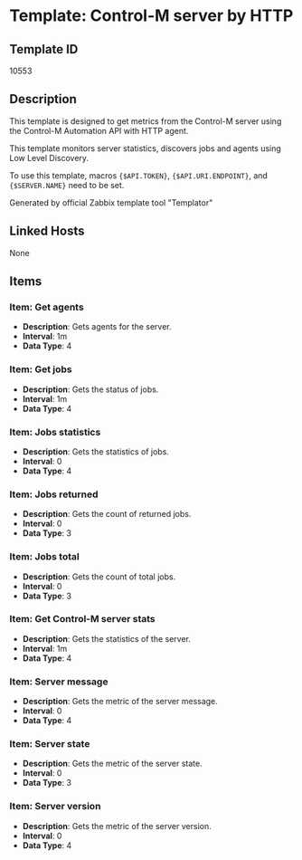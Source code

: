 # Template: Control-M server by HTTP

## Template ID
10553

## Description
This template is designed to get metrics from the Control-M server using the Control-M Automation API with HTTP agent.

This template monitors server statistics, discovers jobs and agents using Low Level Discovery.

To use this template, macros `{$API.TOKEN}`, `{$API.URI.ENDPOINT}`, and `{$SERVER.NAME}` need to be set.

Generated by official Zabbix template tool "Templator"

## Linked Hosts
None

## Items

### Item: Get agents
- **Description**: Gets agents for the server.
- **Interval**: 1m
- **Data Type**: 4

### Item: Get jobs
- **Description**: Gets the status of jobs.
- **Interval**: 1m
- **Data Type**: 4

### Item: Jobs statistics
- **Description**: Gets the statistics of jobs.
- **Interval**: 0
- **Data Type**: 4

### Item: Jobs returned
- **Description**: Gets the count of returned jobs.
- **Interval**: 0
- **Data Type**: 3

### Item: Jobs total
- **Description**: Gets the count of total jobs.
- **Interval**: 0
- **Data Type**: 3

### Item: Get Control-M server stats
- **Description**: Gets the statistics of the server.
- **Interval**: 1m
- **Data Type**: 4

### Item: Server message
- **Description**: Gets the metric of the server message.
- **Interval**: 0
- **Data Type**: 4

### Item: Server state
- **Description**: Gets the metric of the server state.
- **Interval**: 0
- **Data Type**: 3

### Item: Server version
- **Description**: Gets the metric of the server version.
- **Interval**: 0
- **Data Type**: 4

